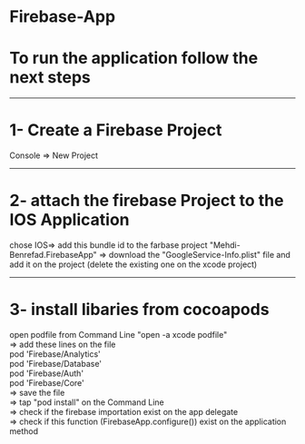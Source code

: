 # Firebase-App

# To run the application follow the next steps

<hr>

# 1- Create a Firebase Project
  
  <p> Console => New Project  <p>
  
 <hr>
 
# 2- attach the firebase Project to the IOS Application
  <p> chose IOS=> add this bundle id to the farbase project "Mehdi-Benrefad.FirebaseApp" => download the "GoogleService-Info.plist" file and add it on the project (delete the existing one on the xcode project) </p>
  
  <hr>
  
# 3- install libaries from cocoapods
  <p> open podfile from Command Line "open -a xcode podfile"<br>
  => add these lines on the file<br>
pod 'Firebase/Analytics'<br>
pod 'Firebase/Database'<br>
pod 'Firebase/Auth'<br>
pod 'Firebase/Core'<br>
  => save the file<br>
  => tap "pod install" on the Command Line <br>
  => check if the firebase importation exist on the app delegate <br>
  => check if this function (FirebaseApp.configure()) exist on the application method
</p>


